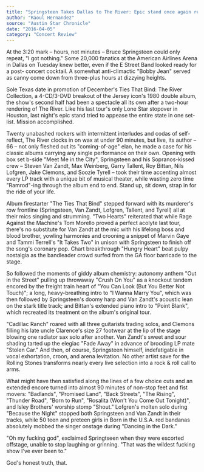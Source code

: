 ```yaml
---
title: "Springsteen Takes Dallas to The River: Epic stand once again reiterates who's the boss"
author: "Raoul Hernandez"
source: "Austin Star Chronicle"
date: "2016-04-05"
category: "Concert Review"
---
```


At the 3:20 mark – hours, not minutes – Bruce Springsteen could only repeat, "I got nothing." Some 20,000 fanatics at the American Airlines Arena in Dallas on Tuesday knew better, even if the E Street Band looked ready for a post- concert cocktail. A somewhat anti-climactic "Bobby Jean" served as canny come down from three-plus hours at dizzying heights.

Sole Texas date in promotion of December's Ties That Bind: The River Collection, a 4-CD/3-DVD breakout of the Jersey icon's 1980 double album, the show's second half had been a spectacle all its own after a two-hour rendering of The River. Like his last tour's only Lone Star stopover in Houston, last night's epic stand tried to appease the entire state in one set-list. Mission accomplished.

Twenty unabashed rockers with intermittent interludes and codas of self- reflect, The River clocks in on wax at under 90 minutes, but live, its author – 66 – not only fleshed out its "coming-of-age" elan, he made a case for his classic albums carrying any single performance on their own. Opening with box set b-side "Meet Me in the City", Springsteen and his Sopranos-kissed crew – Steven Van Zandt, Max Weinberg, Garry Tallent, Roy Bittan, Nils Lofgren, Jake Clemons, and Soozie Tyrell – took their time accenting almost every LP track with a unique bit of musical theater, while wasting zero time "Ramrod"-ing through the album end to end. Stand up, sit down, strap in for the ride of your life.

Album firestarter "The Ties That Bind" stepped forward with its murderer's row frontline (Springsteen, Van Zandt, Lofgren, Tallent, and Tyrell) all at their mics singing and strumming. "Two Hearts" reiterated that while Rage Against the Machine's Tom Morello proved a perfect acolyte last tour, there's no substitute for Van Zandt at the mic with his lifelong boss and blood brother, yowling harmonies and crooning a snippet of Marvin Gaye and Tammi Terrell's "It Takes Two" in unison with Springsteen to finish off the song's coronary pop. Chart breakthrough "Hungry Heart" beat pulpy nostalgia as the bandleader crowd surfed from the GA floor barricade to the stage.

So followed the moments of giddy album chemistry: autonomy anthem "Out in the Street" pulling up throwaway "Crush On You" as a knockout tandem encored by the freight train heart of "You Can Look (But You Better Not Touch)"; a long, heavy-breathing intro to "I Wanna Marry You", which was then followed by Springsteen's doomy harp and Van Zandt's acoustic lean on the stark title track; and Bittan's extended piano intro to "Point Blank", which recreated its treatment on the album's original tour.

"Cadillac Ranch" roared with all three guitarists trading solos, and Clemons filling his late uncle Clarence's size 27 footwear at the lip of the stage blowing one radiator sax solo after another. Van Zandt's sweet and sour shading tarted up the elegiac "Fade Away" in advance of brooding LP mate "Stolen Car." And then, of course, Springsteen himself, indefatigable in vocal exhortation, croon, and arena levitation. No other artist save for the Rolling Stones transforms nearly every live selection into a rock & roll call to arms.

What might have then satisfied along the lines of a few choice cuts and an extended encore turned into almost 90 minutes of non-stop feet and fist movers: "Badlands", "Promised Land", "Back Streets", "The Rising", "Thunder Road", "Born to Run", "Rosalita (Won't You Come Out Tonight)", and Isley Brothers' worship stomp "Shout." Lofgren's molten solo during "Because the Night" stopped both Springsteen and Van Zandt in their tracks, while 50 teen and preteen girls in Born in the U.S.A. red bandanas absolutely mobbed the singer onstage during "Dancing in the Dark."

"Oh my fucking god", exclaimed Springtseen when they were escorted offstage, unable to stop laughing or grinning. "That was the wildest fucking show I've ever been to."

God's honest truth, that.
